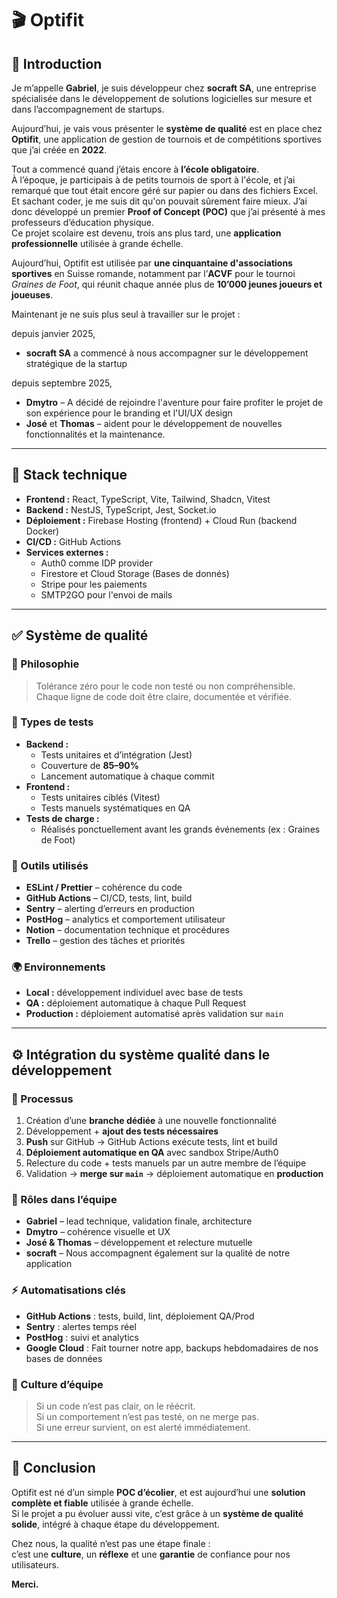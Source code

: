 # 🎬 Optifit

## 👋 Introduction

Je m’appelle **Gabriel**, je suis développeur chez **socraft SA**, une entreprise spécialisée dans le développement de solutions logicielles sur mesure et dans l’accompagnement de startups.

Aujourd’hui, je vais vous présenter le **système de qualité** est en place chez **Optifit**, une application de gestion de tournois et de compétitions sportives que j’ai créée en **2022**.

Tout a commencé quand j’étais encore à **l’école obligatoire**.  
À l’époque, je participais à de petits tournois de sport à l'école, et j’ai remarqué que tout était encore géré sur papier ou dans des fichiers Excel.  
Et sachant coder, je me suis dit qu'on pouvait sûrement faire mieux.
J’ai donc développé un premier **Proof of Concept (POC)** que j’ai présenté à mes professeurs d’éducation physique.  
Ce projet scolaire est devenu, trois ans plus tard, une **application professionnelle** utilisée à grande échelle.

Aujourd’hui, Optifit est utilisée par **une cinquantaine d'associations sportives** en Suisse romande, notamment par l’**ACVF** pour le tournoi *Graines de Foot*, qui réunit chaque année plus de **10’000 jeunes joueurs et joueuses**.

Maintenant je ne suis plus seul à travailler sur le projet :

depuis janvier 2025,
- **socraft SA** a commencé à nous accompagner sur le développement stratégique de la startup

depuis septembre 2025,
- **Dmytro** – A décidé de rejoindre l'aventure pour faire profiter le projet de son expérience pour le branding et l'UI/UX design  
- **José** et **Thomas** – aident pour le développement de nouvelles fonctionnalités et la maintenance.

---

## 🧠 Stack technique

- **Frontend :** React, TypeScript, Vite, Tailwind, Shadcn, Vitest  
- **Backend :** NestJS, TypeScript, Jest, Socket.io  
- **Déploiement :** Firebase Hosting (frontend) + Cloud Run (backend Docker)  
- **CI/CD :** GitHub Actions
- **Services externes :**
  - Auth0 comme IDP provider
  - Firestore et Cloud Storage (Bases de donnés)
  - Stripe pour les paiements
  - SMTP2GO pour l'envoi de mails

---

## ✅ Système de qualité

### 🧩 Philosophie

> Tolérance zéro pour le code non testé ou non compréhensible.  
> Chaque ligne de code doit être claire, documentée et vérifiée.

### 🔬 Types de tests

- **Backend :**
  - Tests unitaires et d’intégration (Jest)
  - Couverture de **85–90%**
  - Lancement automatique à chaque commit
- **Frontend :**
  - Tests unitaires ciblés (Vitest)
  - Tests manuels systématiques en QA
- **Tests de charge :**
  - Réalisés ponctuellement avant les grands événements (ex : Graines de Foot)

### 🧰 Outils utilisés

- **ESLint / Prettier** – cohérence du code  
- **GitHub Actions** – CI/CD, tests, lint, build  
- **Sentry** – alerting d’erreurs en production  
- **PostHog** – analytics et comportement utilisateur  
- **Notion** – documentation technique et procédures  
- **Trello** – gestion des tâches et priorités

### 🌍 Environnements

- **Local :** développement individuel avec base de tests  
- **QA :** déploiement automatique à chaque Pull Request  
- **Production :** déploiement automatisé après validation sur `main`

---

## ⚙️ Intégration du système qualité dans le développement

### 🔁 Processus

1. Création d’une **branche dédiée** à une nouvelle fonctionnalité  
2. Développement + **ajout des tests nécessaires**  
3. **Push** sur GitHub → GitHub Actions exécute tests, lint et build  
4. **Déploiement automatique en QA** avec sandbox Stripe/Auth0  
5. Relecture du code + tests manuels par un autre membre de l’équipe  
6. Validation → **merge sur `main`** → déploiement automatique en **production**

### 👥 Rôles dans l’équipe

- **Gabriel** – lead technique, validation finale, architecture  
- **Dmytro** – cohérence visuelle et UX  
- **José & Thomas** – développement et relecture mutuelle  
- **socraft** – Nous accompagnent également sur la qualité de notre application

### ⚡ Automatisations clés

- **GitHub Actions** : tests, build, lint, déploiement QA/Prod  
- **Sentry** : alertes temps réel  
- **PostHog** : suivi et analytics  
- **Google Cloud** : Fait tourner notre app, backups hebdomadaires de nos bases de données

### 💬 Culture d’équipe

> Si un code n’est pas clair, on le réécrit.  
> Si un comportement n’est pas testé, on ne merge pas.  
> Si une erreur survient, on est alerté immédiatement.

---

## 🏁 Conclusion

Optifit est né d’un simple **POC d’écolier**, et est aujourd’hui une **solution complète et fiable** utilisée à grande échelle.  
Si le projet a pu évoluer aussi vite, c’est grâce à un **système de qualité solide**, intégré à chaque étape du développement.

Chez nous, la qualité n’est pas une étape finale :  
c’est une **culture**, un **réflexe** et une **garantie** de confiance pour nos utilisateurs.

**Merci.**
